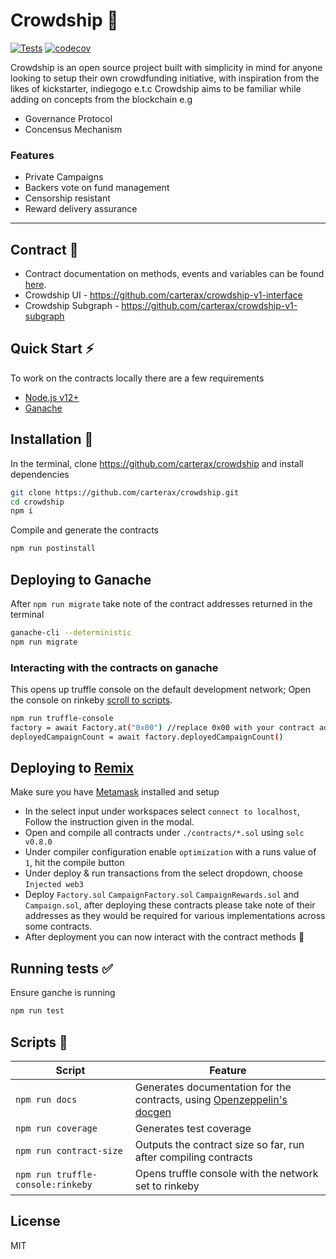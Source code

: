 # Crowdship 🚩

[![Tests](https://github.com/carterax/crowdship/actions/workflows/tests.yml/badge.svg)](https://github.com/carterax/crowdship/actions/workflows/tests.yml) [![codecov](https://codecov.io/gh/carterax/crowdship/branch/main/graph/badge.svg?token=9NQURT1YJD)](https://codecov.io/gh/carterax/crowdship)

Crowdship is an open source project built with simplicity in mind for anyone looking to setup their own crowdfunding initiative, with inspiration from the likes of kickstarter, indiegogo e.t.c Crowdship aims to be familiar while adding on concepts from the blockchain e.g

- Governance Protocol
- Concensus Mechanism

### Features

- Private Campaigns
- Backers vote on fund management
- Censorship resistant
- Reward delivery assurance

---

## Contract 📝

- Contract documentation on methods, events and variables can be found [here](https://github.com/carterax/crowdship/tree/main/docs).
- Crowdship UI - https://github.com/carterax/crowdship-v1-interface
- Crowdship Subgraph - https://github.com/carterax/crowdship-v1-subgraph

## Quick Start ⚡️

To work on the contracts locally there are a few requirements

- [Node.js v12+](https://nodejs.org/en/)
- [Ganache](https://www.npmjs.com/package/ganache-cli)

## Installation 🚀

In the terminal, clone https://github.com/carterax/crowdship and install dependencies

```sh
git clone https://github.com/carterax/crowdship.git
cd crowdship
npm i
```

Compile and generate the contracts

```sh
npm run postinstall
```

## Deploying to Ganache

After `npm run migrate` take note of the contract addresses returned in the terminal

```sh
ganache-cli --deterministic
npm run migrate
```

### Interacting with the contracts on ganache

This opens up truffle console on the default development network; Open the console on rinkeby [scroll to scripts](https://github.com/carterax/crowdship#scripts).

```sh
npm run truffle-console
factory = await Factory.at("0x00") //replace 0x00 with your contract address
deployedCampaignCount = await factory.deployedCampaignCount()
```

## Deploying to [Remix](http://remix.ethereum.org/)

Make sure you have [Metamask](https://metamask.io/) installed and setup

- In the select input under workspaces select `connect to localhost`, Follow the instruction given in the modal.
- Open and compile all contracts under `./contracts/*.sol` using `solc v0.8.0`
- Under compiler configuration enable `optimization` with a runs value of `1`, hit the compile button
- Under deploy & run transactions from the select dropdown, choose `Injected web3`
- Deploy `Factory.sol` `CampaignFactory.sol` `CampaignRewards.sol` and `Campaign.sol`, after deploying these contracts please take note of their addresses as they would be required for various implementations across some contracts.
- After deployment you can now interact with the contract methods 🎉

## Running tests ✅

Ensure ganche is running

```sh
npm run test
```

## Scripts 🔨

| Script                            | Feature                                                                                                                   |
| --------------------------------- | ------------------------------------------------------------------------------------------------------------------------- |
| `npm run docs`                    | Generates documentation for the contracts, using [Openzeppelin's docgen](https://github.com/OpenZeppelin/solidity-docgen) |
| `npm run coverage`                | Generates test coverage                                                                                                   |
| `npm run contract-size`           | Outputs the contract size so far, run after compiling contracts                                                           |
| `npm run truffle-console:rinkeby` | Opens truffle console with the network set to rinkeby                                                                     |

## License

MIT
